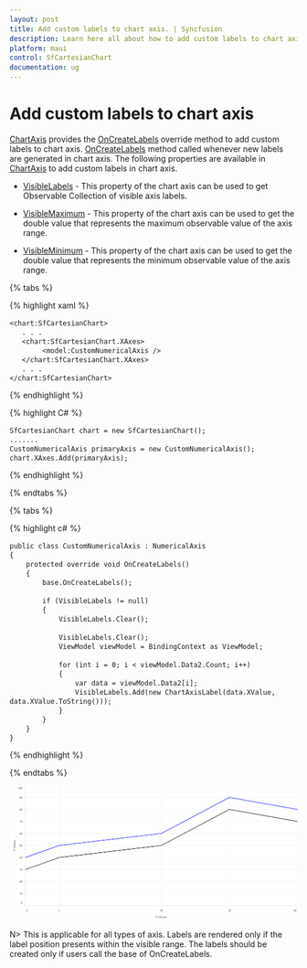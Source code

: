 ```yaml
---
layout: post
title: Add custom labels to chart axis. | Syncfusion
description: Learn here all about how to add custom labels to chart axis in Syncfusion .NET MAUI Chart (SfCartesianChart) control.
platform: maui
control: SfCartesianChart
documentation: ug
---
```


# Add custom labels to chart axis

[ChartAxis](https://help.syncfusion.com/cr/maui/Syncfusion.Maui.Charts.ChartAxis.html) provides the [OnCreateLabels](https://help.syncfusion.com/cr/maui/Syncfusion.Maui.Charts.ChartAxis.html#Syncfusion_Maui_Charts_ChartAxis_OnLabelCreated_Syncfusion_Maui_Charts_ChartAxisLabel_) override method to add custom labels to chart axis. [OnCreateLabels](https://help.syncfusion.com/cr/maui/Syncfusion.Maui.Charts.ChartAxis.html#Syncfusion_Maui_Charts_ChartAxis_OnLabelCreated_Syncfusion_Maui_Charts_ChartAxisLabel_) method called whenever new labels are generated in chart axis. The following properties are available in [ChartAxis](https://help.syncfusion.com/cr/maui/Syncfusion.Maui.Charts.ChartAxis.html) to add custom labels in chart axis.

* [VisibleLabels]() - This property of the chart axis can be used to get Observable Collection of visible axis labels.

* [VisibleMaximum]() - This property of the chart axis can be used to get the double value that represents the maximum observable value of the axis range.

* [VisibleMinimum]() - This property of the chart axis can be used to get the double value that represents the minimum observable value of the axis range.

{% tabs %}

{% highlight xaml %}

    <chart:SfCartesianChart>
       . . .
       <chart:SfCartesianChart.XAxes>
            <model:CustomNumericalAxis />
       </chart:SfCartesianChart.XAxes>
       . . .
    </chart:SfCartesianChart>

{% endhighlight %}

{% highlight C# %}

    SfCartesianChart chart = new SfCartesianChart();
    .......
    CustomNumericalAxis primaryAxis = new CustomNumericalAxis();
    chart.XAxes.Add(primaryAxis);
    
{% endhighlight %}

{% endtabs %}

{% tabs %}

{% highlight c# %}

    public class CustomNumericalAxis : NumericalAxis
    {
        protected override void OnCreateLabels()
        {
            base.OnCreateLabels();

            if (VisibleLabels != null)
            {
                VisibleLabels.Clear();

                VisibleLabels.Clear();
                ViewModel viewModel = BindingContext as ViewModel;

                for (int i = 0; i < viewModel.Data2.Count; i++)
                {
                    var data = viewModel.Data2[i];
                    VisibleLabels.Add(new ChartAxisLabel(data.XValue, data.XValue.ToString()));
                }
            }
        }
    }
    
{% endhighlight  %}

{% endtabs %}

![Add custom labels to chart axis](How-to_images/Add_custom_labels_to_chartAxis.png)

N> This is applicable for all types of axis. Labels are rendered only if the label position presents within the visible range. The labels should be created only if users call the base of OnCreateLabels.
